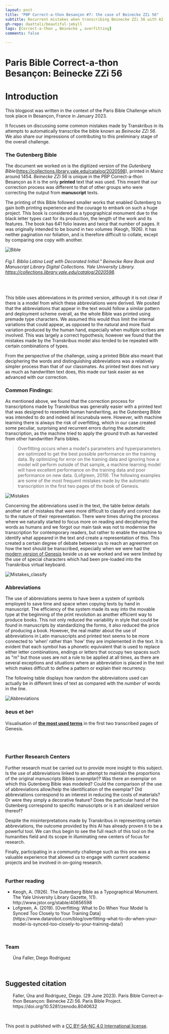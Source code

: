 ```yaml
---
layout: post
title: "PBP Correct-a-thon Besançon #7: the case of Beinecke ZZi 56"
subtitle: Recurrent mistakes when transcribing Beinecke ZZi 56 with AI.
gh-repo: daattali/beautiful-jekyll
tags: [Correct-a-thon , Beinecke , overfitting]
comments: false

---
```


<base target="_blank"> 

# **Paris Bible Correct-a-thon Besançon:  Beinecke ZZi 56**

# Introduction

This blogpost was written in the context of the Paris Bible Challenge which took place in Besançon, France in January 2023. 

It focuses on discussing some common mistakes made by Transkribus  in its attempts to automatically transcribe the bible known as _Beinecke ZZi 56_. We also share our impressions of contributing to this preliminary stage of the overall challenge. 


### **The Gutenberg Bible**

The document we worked on is the digitized version of the _Gutenberg Bible_(https://collections.library.yale.edu/catalog/2020598), printed in Mainz around 1454. _Beinecke ZZi 56_ is unique in the PBP Correct-a-thon Besançon as it is the only **printed** text that was used. This meant that our correction process was different to that of other groups who were correcting the output from **manuscript** texts. 

The printing of this Bible followed smaller works that enabled Gutenberg to gain both printing experience and the courage to embark on such a huge project. This book is considered as a typographical monument due to the black letter types cast for its production, the length of the work and its features. The book has 641 folio leaves and twice that number of pages. It was originally intended to be bound in two volumes (Keogh, 1926). It has neither pagination nor foliation, and is therefore difficult to collate, except by comparing one copy with another. 
<br>

![Bible](/assets/PBP_BeineckeZZi56_Fig1.jpg)
###### Fig.1. Biblia Latina Leaf with Decorated Initial." Beinecke Rare Book and Manuscript Library Digital Collections. Yale University Library. https://collections.library.yale.edu/catalog/2020598.

<br>

This bible uses abbreviations in its printed version, although it is not clear if there is a model from which these abbreviations were derived. We posited that the abbreviations that appear in the text would follow a similar pattern and deployment scheme overall, as the whole Bible was printed using premade type characters. We assumed this would thus limit the internal variations that could appear, as opposed to the natural and more fluid variation produced by the human hand, especially when multiple scribes are involved. This was largely a correct hypothesis; however we found that the mistakes made by the Transkribus model  also tended to be repeated with certain combinations of types. 

From the perspective of the challenge, using a printed Bible also meant that deciphering the words and distinguishing abbreviations was a relatively simpler process than that of our classmates. As printed text does not vary as much as handwritten text does, this made our task easier as we advanced with our correction. 

### **Common Findings**: 

As mentioned above, we found that the correction process for transcriptions made by Transkribus was generally easier with a printed text that was designed to resemble human handwriting, as the Gutenberg Bible was intended to do and indeed all incunabula were. 
However, with machine learning there is always the risk of overfitting, which in our case created some peculiar, surprising and recurrent errors during the automatic transcription, as the machine tried to apply the ground truth as harvested from other handwritten Paris bibles.

>Overfitting occurs when a model's parameters and hyperparameters are optimized to get the best possible performance on the training data. By optimizing for error on the training data and ignoring how a model will perform outside of that sample, a machine learning model will have excellent performance on the training data and poor performance on new data. (Lofgreen, 2019). The following examples are some of the most frequent mistakes made by the automatic transcription in the first two pages of the book of Genesis. <br>

![Mistakes](/assets/PBP_BeineckeZZi56_Fig2.jpg)

Concerning the abbreviations used in the text, the table below details another set of mistakes that were more difficult to classify and correct due to the nature of their representation. There were times during the process where we naturally started to focus more on reading and deciphering the words as humans and we forgot our main task was not to modernise the transcription for contemporary readers, but rather to enable the machine to identify what appeared in the text and create a representation of this. This created a certain degree of debate between us to reach an agreement on how the text should be transcribed, especially when we were had the [modern version of Genesis](http://www.thelatinlibrary.com/bible/genesis.shtml) beside us as we worked and we were limited by the use of special characters which had been pre-loaded into the Transkribus virtual keyboard.

![Mistakes_classify](/assets/PBP_BeineckeZZi56_Fig3.jpg)


### Abbreviations 

The use of abbreviations seems to have been a system of symbols employed to save time and space when copying texts by hand in manuscript. The efficiency of the system made its way into the movable type at the beginning of the print revolution as another efficient way to produce books. This not only reduced the variability in style that could be found in manuscripts by standardizing the forms, it also reduced the price of producing a book. However, the real matter about the use of abbreviations in Latin manuscripts and printed text seems to be more connected to 'when' rather than 'how' they are implemented in the text. It is evident that each symbol has a phonetic equivalent that is used to replace either letter combinations, endings or letters that occupy two spaces such as "m" but those uses are not a rule to be applied at all times, as there are several exceptions and situations where an abbreviation is placed in the text which makes difficult to define a pattern or explain their recurrency. 

The following table displays how random the abbreviations used can actually be in different lines of text as compared with the _number_ of words in the line. 

![Abbreviations](/assets/PBP_BeineckeZZi56_Fig4.jpg)




### **ꝺeus et ꝺeꝰ**

Visualisation of [**the most used terms**](https://voyant-tools.org/?corpus=3d94fe99a9826e89496c0ae5109fbf70&panels=cirrus,termsberry,trends,summary,correlations) in the first two transcribed pages of Genesis. 

<br>
<br>

### **Further Research Centers**
Further research must be carried out to provide more insight to this subject. Is the use of abbreviations linked to an attempt to maintain the proportions of the original manuscripts Bibles (*exemplar*)? Was there an exemplar on which this Gutenberg Bible was modeled? Could the comparison of the use of abbreviations allow/help the identification of the exemplar? Did abbreviations correspond to an interest in reducing the costs of materials? Or were they simply a decorative feature? Does the particular hand of the Gutenberg correspond to specific manuscripts or is it an idealized version thereof? 

Despite the misinterpretations made by Transkribus in representing certain abbreviations, the outcome provided by this AI has already proven it to be a powerful tool. We can thus begin to see the full reach of this tool on the humanities field and its scope in illuminating new centers of focus for research.

Finally, participating in a community challenge such as this one was a valuable experience that allowed us to engage with current academic projects and be involved in on-going research.
<br>
<br>

### **Further reading**
<ul>
<li>Keogh, A. (1926). The Gutenberg Bible as a Typographical Monument. The Yale University Library Gazette, 1(1). http://www.jstor.org/stable/40856598

<li>Lofgreen, A. (2019). [Overfitting: What to Do When Your Model Is Synced Too Closely to Your Training Data]
(https://www.datarobot.com/blog/overfitting-what-to-do-when-your-model-is-synced-too-closely-to-your-training-data/)
</li>
</ul>
<br>

### **Team**
<ul>
Úna Faller, Diego Rodriguez
</ul>
<br>

## Suggested citation
<ul>
Faller, Úna and Rodriguez, Diego. (29 June 2023). Paris Bible Correct-a-thon Besançon:  Beinecke ZZi 56. Paris Bible Project. https://doi.org/10.5281/zenodo.8040632
</ul>
<br>

This post is published with a [CC BY-SA-NC 4.0 International license](https://creativecommons.org/licenses/by-nc-sa/4.0/).
